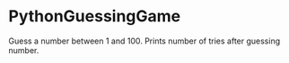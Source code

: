 # PythonGuessingGame
Guess a number between 1 and 100. Prints number of tries after guessing number.

